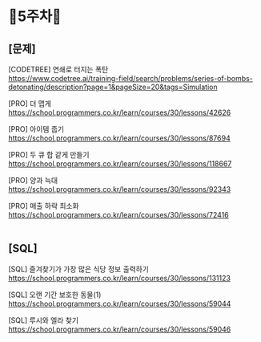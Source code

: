 # 📌5주차📌
## [문제]
[CODETREE] 연쇄로 터지는 폭탄</br>
https://www.codetree.ai/training-field/search/problems/series-of-bombs-detonating/description?page=1&pageSize=20&tags=Simulation

[PRO] 더 맵게</br>
https://school.programmers.co.kr/learn/courses/30/lessons/42626

[PRO] 아이템 줍기</br>
https://school.programmers.co.kr/learn/courses/30/lessons/87694

[PRO] 두 큐 합 같게 만들기</br>
https://school.programmers.co.kr/learn/courses/30/lessons/118667

[PRO] 양과 늑대</br>
https://school.programmers.co.kr/learn/courses/30/lessons/92343

[PRO] 매출 하락 최소화</br>
https://school.programmers.co.kr/learn/courses/30/lessons/72416
</br></br>

## [SQL]
[SQL] 즐겨찾기가 가장 많은 식당 정보 출력하기</br>
https://school.programmers.co.kr/learn/courses/30/lessons/131123

[SQL] 오랜 기간 보호한 동물(1)</br>
https://school.programmers.co.kr/learn/courses/30/lessons/59044

[SQL] 루시와 엘라 찾기</br>
https://school.programmers.co.kr/learn/courses/30/lessons/59046